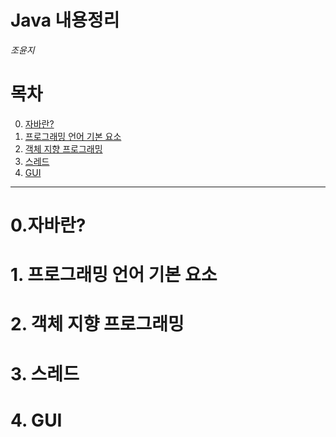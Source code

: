 Java 내용정리
=============
*조윤지*

# 목차
  0. [자바란?](#0.자바란)
  1. [프로그래밍 언어 기본 요소](#1.프로그래밍-언어-기본-요소)
  2. [객체 지향 프로그래밍](#객체-지향-프로그래밍)
  3. [스레드](#스레드)
  4. [GUI](#GUI)
  
***
# 0.자바란?

# 1. 프로그래밍 언어 기본 요소

# 2. 객체 지향 프로그래밍

# 3. 스레드

# 4. GUI


